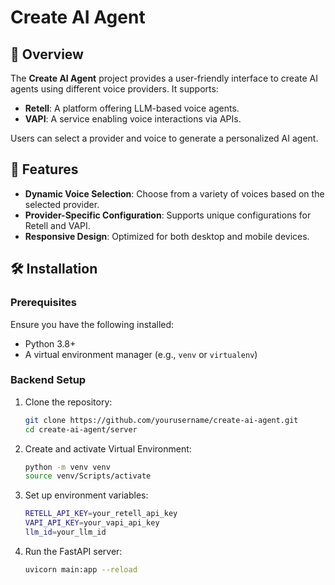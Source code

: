 # Create AI Agent

## 🧠 Overview

The **Create AI Agent** project provides a user-friendly interface to create AI agents using different voice providers. It supports:

- **Retell**: A platform offering LLM-based voice agents.
- **VAPI**: A service enabling voice interactions via APIs.

Users can select a provider and voice to generate a personalized AI agent.

## 🚀 Features

- **Dynamic Voice Selection**: Choose from a variety of voices based on the selected provider.
- **Provider-Specific Configuration**: Supports unique configurations for Retell and VAPI.
- **Responsive Design**: Optimized for both desktop and mobile devices.

## 🛠️ Installation

### Prerequisites

Ensure you have the following installed:

- Python 3.8+
- A virtual environment manager (e.g., `venv` or `virtualenv`)

### Backend Setup

1. Clone the repository:

   ```bash
   git clone https://github.com/yourusername/create-ai-agent.git
   cd create-ai-agent/server

2. Create and activate Virtual Environment:

   ```bash
   python -m venv venv
   source venv/Scripts/activate

3. Set up environment variables:

   ```bash
   RETELL_API_KEY=your_retell_api_key
   VAPI_API_KEY=your_vapi_api_key
   llm_id=your_llm_id

4. Run the FastAPI server:
   ```bash
   uvicorn main:app --reload


  





